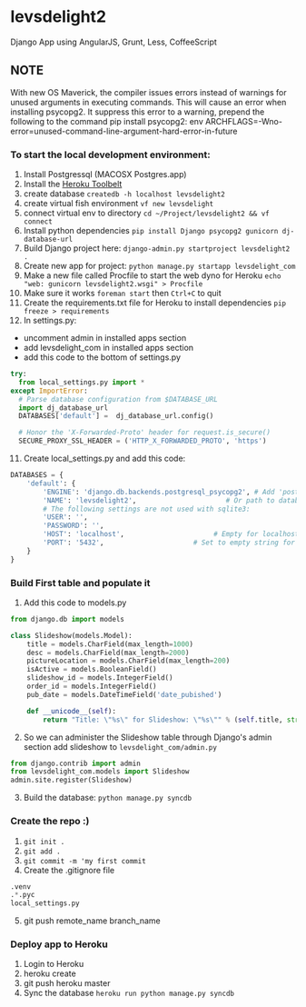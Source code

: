 levsdelight2
============

Django App using AngularJS, Grunt, Less, CoffeeScript

## NOTE
With new OS Maverick, the compiler issues errors instead of warnings
for unused arguments in executing commands.  This will cause an error when
installing psycopg2.  It suppress this error to a warning, prepend the following
to the command pip install psycopg2:
env ARCHFLAGS=-Wno-error=unused-command-line-argument-hard-error-in-future

### To start the local development environment:

1. Install Postgressql (MACOSX Postgres.app)
2. Install the [Heroku Toolbelt](https://toolbelt.heroku.com/)
2. create database `createdb -h localhost levsdelight2`
3. create virtual fish environment `vf new levsdelight`
4. connect virtual env to directory `cd ~/Project/levsdelight2 && vf connect`
5. Install python dependencies `pip install Django psycopg2 gunicorn dj-database-url`
6. Build Django project here: `django-admin.py startproject levsdelight2 .`
7. Create new app for project: `python manage.py startapp levsdelight_com`
7. Make a new file called Procfile to start the web dyno for Heroku
`
echo "web: gunicorn levsdelight2.wsgi" > Procfile
`
8. Make sure it works `foreman start` then `Ctrl+C` to quit
9. Create the requirements.txt file for Heroku to install dependencies `pip freeze > requirements`
10. In settings.py:
 * uncomment admin in installed apps section
 * add levsdelight_com in installed apps section
 * add this code to the bottom of settings.py

```python
try:
  from local_settings.py import *
except ImportError:
  # Parse database configuration from $DATABASE_URL
  import dj_database_url
  DATABASES['default'] =  dj_database_url.config()

  # Honor the 'X-Forwarded-Proto' header for request.is_secure()
  SECURE_PROXY_SSL_HEADER = ('HTTP_X_FORWARDED_PROTO', 'https')
```

11. Create local_settings.py and add this code:

```python
DATABASES = {
    'default': {
        'ENGINE': 'django.db.backends.postgresql_psycopg2', # Add 'postgresql_psycopg2', 'mysql', 'sqlite3' or 'oracle'.
        'NAME': 'levsdelight2',                      # Or path to database file if using sqlite3.
        # The following settings are not used with sqlite3:
        'USER': '',
        'PASSWORD': '',
        'HOST': 'localhost',                      # Empty for localhost through domain sockets or '127.0.0.1' for localhost through TCP.
        'PORT': '5432',                      # Set to empty string for default.
    }
}

```

### Build First table and populate it

1. Add this code to models.py

```python
from django.db import models

class Slideshow(models.Model):
    title = models.CharField(max_length=1000)
    desc = models.CharField(max_length=2000)
    pictureLocation = models.CharField(max_length=200)
    isActive = models.BooleanField()
    slideshow_id = models.IntegerField()
    order_id = models.IntegerField()
    pub_date = models.DateTimeField('date_pubished')

    def __unicode__(self):
        return "Title: \"%s\" for Slideshow: \"%s\"" % (self.title, str(self.slideshow_id))
```

2. So we can administer the Slideshow table through Django's admin section add slideshow to `levsdelight_com/admin.py`

```python
from django.contrib import admin
from levsdelight_com.models import Slideshow
admin.site.register(Slideshow)
```

3. Build the database: `python manage.py syncdb`


### Create the repo :)
1. `git init .`
2. `git add .`
3. `git commit -m 'my first commit`
4. Create the .gitignore file

```python
.venv
.*.pyc
local_settings.py
```

5. git push remote_name branch_name 

### Deploy app to Heroku

1. Login to Heroku
2. heroku create
3. git push heroku master
4. Sync the database `heroku run python manage.py syncdb`




